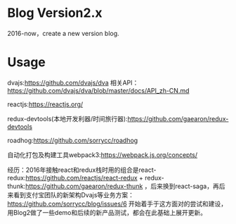 # Blog Version2.x
2016-now，create a new version blog.

# Usage
dvajs:https://github.com/dvajs/dva 相关API：https://github.com/dvajs/dva/blob/master/docs/API_zh-CN.md

reactjs:https://reactjs.org/

redux-devtools(本地开发利器/时间旅行器):https://github.com/gaearon/redux-devtools

roadhog:https://github.com/sorrycc/roadhog

自动化打包及构建工具webpack3:https://webpack.js.org/concepts/

经历：2016年接触react和redux栈时用的组合是react-redux:https://github.com/reactjs/react-redux + redux-thunk:https://github.com/gaearon/redux-thunk ，后来换到react-saga，再后来看到支付宝团队的新架构Dvajs等业务方案：https://github.com/sorrycc/blog/issues/6 开始着手于这方面对的尝试和建设，用Blog2做了一些demo和后续的新产品测试，都会在此基础上展开更新。
